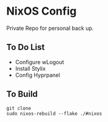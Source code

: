 # NixOS Config

Private Repo for personal back up.

## To Do List

- Configure wLogout
- Install Stylix
- Config Hyprpanel

## To Build 
```
git clone  
sudo nixos-rebuild --flake ./#nixos
```
